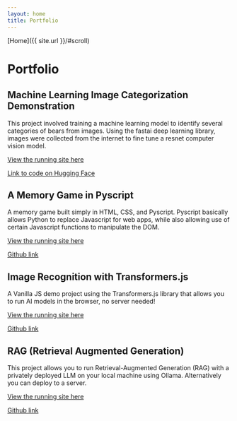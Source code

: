 ```yaml
---
layout: home
title: Portfolio
---
```

[Home]({{ site.url }}/#scroll)

# Portfolio

## Machine Learning Image Categorization Demonstration

This project involved training a machine learning model to identify several categories of bears from images. Using the fastai deep learning library, images were collected from the internet to fine tune a resnet computer vision model.

[View the running site here](https://huggingface.co/spaces/sdbenezra/bear-categorizer)

[Link to code on Hugging Face](https://huggingface.co/spaces/sdbenezra/bear-categorizer/tree/main)


## A Memory Game in Pyscript

A memory game built simply in HTML, CSS, and Pyscript. Pyscript basically allows Python to replace Javascript for web apps, while also allowing use of certain Javascript functions to manipulate the DOM.

[View the running site here](https://sdbenezra.github.io/Memory-Pyscript/)

[Github link](https://github.com/sdbenezra/Memory-Pyscript?tab=readme-ov-file)


## Image Recognition with Transformers.js

A Vanilla JS demo project using the Transformers.js library that allows you to run AI models in the browser, no server needed!

[View the running site here](https://sdbenezra.github.io/sdbenezra-TJS-ObjectDetection/)

[Github link](https://github.com/sdbenezra/sdbenezra-TJS-ObjectDetection?tab=readme-ov-file)


## RAG (Retrieval Augmented Generation)

This project allows you to run Retrieval-Augmented Generation (RAG) with a privately deployed LLM on your local machine using Ollama. Alternatively you can deploy to a server.

[View the running site here](http://64.23.201.184:8501/)

[Github link](https://github.com/sdbenezra/dockerized-ollama-mistral)
